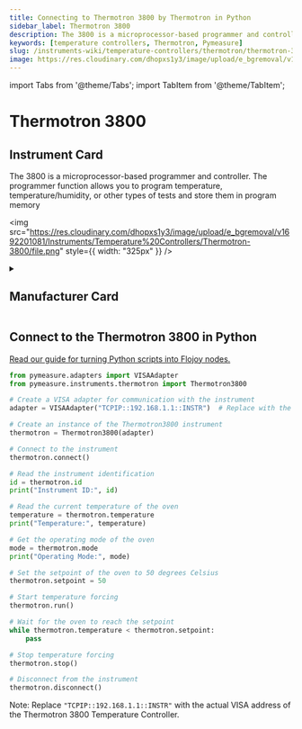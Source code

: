 ```yaml
---
title: Connecting to Thermotron 3800 by Thermotron in Python
sidebar_label: Thermotron 3800
description: The 3800 is a microprocessor-based programmer and controller. The programmer function allows you to program temperature, temperature/humidity, or other types of tests and store them in program memory
keywords: [temperature controllers, Thermotron, Pymeasure]
slug: /instruments-wiki/temperature-controllers/thermotron/thermotron-3800
image: https://res.cloudinary.com/dhopxs1y3/image/upload/e_bgremoval/v1692201081/Instruments/Temperature%20Controllers/Thermotron-3800/file.png
---
```


import Tabs from '@theme/Tabs';
import TabItem from '@theme/TabItem';

# Thermotron 3800

## Instrument Card

<div className="flex">

<div>

The 3800 is a microprocessor-based programmer and controller. The programmer function allows you to program temperature, temperature/humidity, or other types of tests and store them in program memory

</div>

<img src="https://res.cloudinary.com/dhopxs1y3/image/upload/e_bgremoval/v1692201081/Instruments/Temperature%20Controllers/Thermotron-3800/file.png" style={{ width: "325px" }} />

</div>

<details>
<summary><h2>Manufacturer Card</h2></summary>

<img src="https://res.cloudinary.com/dhopxs1y3/image/upload/e_bgremoval/v1692125971/Instruments/Vendor%20Logos/Thermotron.png" style={{ width: "100%", objectFit: "cover" }} />

**Thermotron** is a worldwide temperature chamber, humidity chamber, and vibration testing equipment manufacturer. View our testing equipment today!. <a href="https://thermotron.com/">Website</a>.

<ul>
  <li>Headquarters: USA</li>
  <li>Yearly Revenue (millions, USD): 89.0</li>
</ul>
</details>

## Connect to the Thermotron 3800 in Python

[Read our guide for turning Python scripts into Flojoy nodes.](https://docs.flojoy.ai/custom-nodes/creating-custom-node/)


<Tabs>
<TabItem value="Pymeasure" label="Pymeasure">


```python
from pymeasure.adapters import VISAAdapter
from pymeasure.instruments.thermotron import Thermotron3800

# Create a VISA adapter for communication with the instrument
adapter = VISAAdapter("TCPIP::192.168.1.1::INSTR")  # Replace with the actual IP address of the instrument

# Create an instance of the Thermotron3800 instrument
thermotron = Thermotron3800(adapter)

# Connect to the instrument
thermotron.connect()

# Read the instrument identification
id = thermotron.id
print("Instrument ID:", id)

# Read the current temperature of the oven
temperature = thermotron.temperature
print("Temperature:", temperature)

# Get the operating mode of the oven
mode = thermotron.mode
print("Operating Mode:", mode)

# Set the setpoint of the oven to 50 degrees Celsius
thermotron.setpoint = 50

# Start temperature forcing
thermotron.run()

# Wait for the oven to reach the setpoint
while thermotron.temperature < thermotron.setpoint:
    pass

# Stop temperature forcing
thermotron.stop()

# Disconnect from the instrument
thermotron.disconnect()
```

Note: Replace `"TCPIP::192.168.1.1::INSTR"` with the actual VISA address of the Thermotron 3800 Temperature Controller.

</TabItem>
</Tabs>